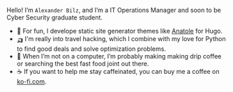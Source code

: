 Hello! I’m `Alexander Bilz`, and I’m a IT Operations Manager and soon to be Cyber Security graduate student.

- 🌈 For fun, I develope static site generator themes like [Anatole](https://github.com/lxndrblz/anatole) for Hugo.
- 🛺 I'm really into travel hacking, which I combine with my love for Python to find good deals and solve optimization problems.
- 🍱 When I’m not on a computer, I’m probably making making drip coffee or searching the best fast food joint out there.
- ☕ If you want to help me stay caffeinated, you can buy me a coffee on [ko-fi.com](https://ko-fi.com/lxndrblz).

